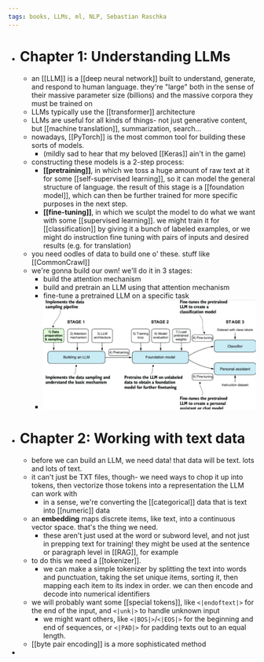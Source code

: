 ```yaml
---
tags: books, LLMs, ml, NLP, Sebastian Raschka
---
```


- # Chapter 1: Understanding LLMs
	- an [[LLM]] is a [[deep neural network]] built to understand, generate, and respond to human language. they're "large" both in the sense of their massive parameter size (billions) and the massive corpora they must be trained on
	- LLMs typically use the [[transformer]] architecture
	- LLMs are useful for all kinds of things- not just generative content, but [[machine translation]], summarization, search...
	- nowadays, [[PyTorch]] is the most common tool for building these sorts of models.
		- (mildly sad to hear that my beloved [[Keras]] ain't in the game)
	- constructing these models is a 2-step process:
		- **[[pretraining]]**, in which we toss a huge amount of raw text at it for some [[self-supervised learning]], so it can model the general structure of language. the result of this stage is a [[foundation model]], which can then be further trained for more specific purposes in the next step.
		- **[[fine-tuning]]**, in which we sculpt the model to do what we want with some [[supervised learning]]. we might train it for [[classification]] by giving it a bunch of labeled examples, or we might do instruction fine tuning with pairs of inputs and desired results (e.g. for translation)
	- you need oodles of data to build one o' these. stuff like [[CommonCrawl]]
	- we're gonna build our own! we'll do it in 3 stages:
		- build the attention mechanism
		- build and pretrain an LLM using that attention mechanism
		- fine-tune a pretrained LLM on a specific task
		- ![image.png](../assets/image_1735968853700_0.png)
- # Chapter 2: Working with text data
	- before we can build an LLM, we need data! that data will be text. lots and lots of text.
	- it can't just be TXT files, though- we need ways to chop it up into tokens, then vectorize those tokens into a representation the LLM can work with
		- in a sense, we're converting the [[categorical]] data that is text into [[numeric]] data
	- an **embedding** maps discrete items, like text, into a continuous vector space. that's the thing we need.
		- these aren't just used at the word or subword level, and not just in prepping text for training! they might be used at the sentence or paragraph level in [[RAG]], for example
	- to do this we need a [[tokenizer]].
		- we can make a simple tokenizer by splitting the text into words and punctuation, taking the set unique items, sorting it, then mapping each item to its index in order. we can then encode and decode into numerical identifiers
	- we will probably want some [[special tokens]], like `<|endoftext|>` for the end of the input, and `<|unk|>` to handle unknown input
		- we might want others, like `<|BOS|>`/`<|EOS|>` for the beginning and end of sequences, or `<|PAD|>` for padding texts out to an equal length.
	- [[byte pair encoding]] is a more sophisticated method
-